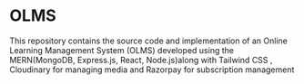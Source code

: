 # OLMS
This repository contains the source code and implementation of an Online Learning Management System (OLMS) developed using the MERN(MongoDB, Express.js, React, Node.js)along with Tailwind CSS , Cloudinary for managing media and Razorpay for subscription management 
